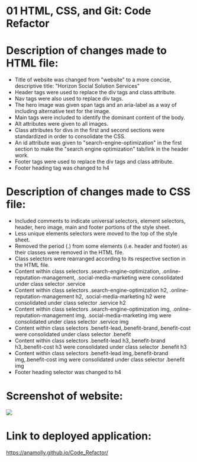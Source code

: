 # 01 HTML, CSS, and Git: Code Refactor


# Description of changes made to HTML file:
- Title of website was changed from "website" to a more concise, descriptive title: "Horizon Social Solution Services" 
- Header tags were used to replace the div tags and class attribute. 
- Nav tags were also used to replace div tags.
- The hero image was given span tags and an aria-label as a way of including alternative text for the image.
- Main tags were included to identify the dominant content of the body.
- Alt attributes were given to all images.
- Class attributes for divs in the first and second sections were standardized in order to consolidate the CSS.
- An id attribute was given to "search-engine-optimization" in the first section to make the "search engine optimization" tab/link in the header work.
- Footer tags were used to replace the div tags and class attribute.
- Footer heading tag was changed to h4


# Description of changes made to CSS file:
- Included comments to indicate universal selectors, element selectors, header, hero image, main and footer portions of the style sheet.
- Less unique elements selectors were moved to the top of the style sheet.
- Removed the period (.) from some elements (i.e. header and footer) as their classes were removed in the HTML file.
- Class selectors were rearranged according to its respective section in the HTML file.
- Content within class selectors .search-engine-optimization, .online-reputation-management, .social-media-marketing  were consolidated under class selector .service
- Content within class selectors .search-engine-optimization h2, .online-reputation-management h2, .social-media-marketing h2  were consolidated under class selector .service h2
- Content within class selectors .search-engine-optimization img, .online-reputation-management img, .social-media-marketing img  were consolidated under class selector .service img
- Content within class selectors .benefit-lead,.benefit-brand,.benefit-cost were consolidated under class selector .benefit
- Content within class selectors .benefit-lead h3,.benefit-brand h3,.benefit-cost h3 were consolidated under class selector .benefit h3
- Content within class selectors .benefit-lead img,.benefit-brand img,.benefit-cost img were consolidated under class selector .benefit img
- Footer heading selector was changed to h4

# Screenshot of website: 
![](Screenshot.png)

# Link to deployed application: 
https://anamolly.github.io/Code_Refactor/
